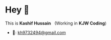 # Hey 👋
This is <strong>Kashif Hussain</strong> &nbsp; (Working in <strong>KJW Coding</strong>)
- 📧: kh9732494@gmail.com
